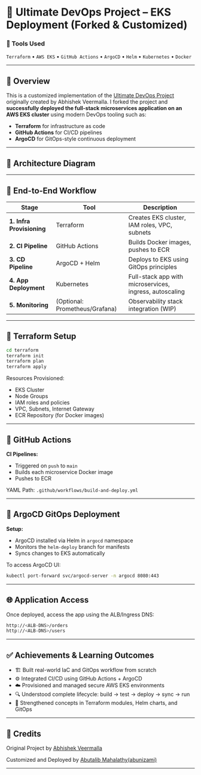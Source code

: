 # 🚀 Ultimate DevOps Project – EKS Deployment (Forked & Customized)

### 🧰 Tools Used

`Terraform` • `AWS EKS` • `GitHub Actions` • `ArgoCD` • `Helm` • `Kubernetes` • `Docker`

---

## 📌 Overview

This is a customized implementation of the [Ultimate DevOps Project](https://github.com/abhishekveermalla/ultimate-devops-project) originally created by Abhishek Veermalla. I forked the project and **successfully deployed the full-stack microservices application on an AWS EKS cluster** using modern DevOps tooling such as:

* **Terraform** for infrastructure as code
* **GitHub Actions** for CI/CD pipelines
* **ArgoCD** for GitOps-style continuous deployment

---

## 📸 Architecture Diagram


---

## 🔄 End-to-End Workflow

| Stage                     | Tool                           | Description                                             |
| ------------------------- | ------------------------------ | ------------------------------------------------------- |
| **1. Infra Provisioning** | Terraform                      | Creates EKS cluster, IAM roles, VPC, subnets            |
| **2. CI Pipeline**        | GitHub Actions                 | Builds Docker images, pushes to ECR                     |
| **3. CD Pipeline**        | ArgoCD + Helm                  | Deploys to EKS using GitOps principles                  |
| **4. App Deployment**     | Kubernetes                     | Full-stack app with microservices, ingress, autoscaling |
| **5. Monitoring**         | (Optional: Prometheus/Grafana) | Observability stack integration (WIP)                   |

---

## 🔧 Terraform Setup

```bash
cd terraform
terraform init
terraform plan
terraform apply
```

Resources Provisioned:

* EKS Cluster
* Node Groups
* IAM roles and policies
* VPC, Subnets, Internet Gateway
* ECR Repository (for Docker images)

---

## 🧪 GitHub Actions

**CI Pipelines:**

* Triggered on `push` to `main`
* Builds each microservice Docker image
* Pushes to ECR

YAML Path: `.github/workflows/build-and-deploy.yml`

---

## 🚀 ArgoCD GitOps Deployment

**Setup:**

* ArgoCD installed via Helm in `argocd` namespace
* Monitors the `helm-deploy` branch for manifests
* Syncs changes to EKS automatically

To access ArgoCD UI:

```bash
kubectl port-forward svc/argocd-server -n argocd 8080:443
```

---

## 🌐 Application Access

Once deployed, access the app using the ALB/Ingress DNS:

```bash
http://<ALB-DNS>/orders
http://<ALB-DNS>/users
```

---

## ✅ Achievements & Learning Outcomes

* 🏗️ Built real-world IaC and GitOps workflow from scratch
* ⚙️ Integrated CI/CD using GitHub Actions + ArgoCD
* ☁️ Provisioned and managed secure AWS EKS environments
* 🔍 Understood complete lifecycle: build → test → deploy → sync → run
* 🧠 Strengthened concepts in Terraform modules, Helm charts, and GitOps

---

## 🤝 Credits

Original Project by [Abhishek Veermalla](https://github.com/abhishekveermalla/ultimate-devops-project)

Customized and Deployed by [Abutalib Mahalathy(abunizami)](https://github.com/abunizami)

---
